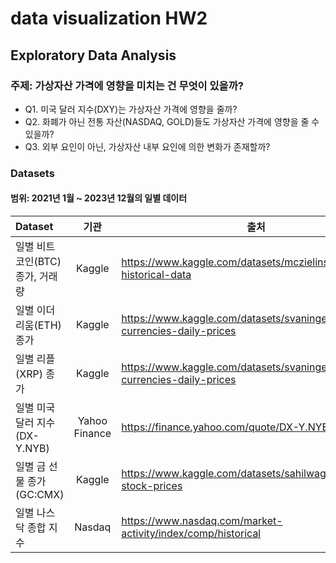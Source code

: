 # data visualization HW2

## Exploratory Data Analysis

### 주제: 가상자산 가격에 영향을 미치는 건 무엇이 있을까?

- Q1. 미국 달러 지수(DXY)는 가상자산 가격에 영향을 줄까?
- Q2. 화폐가 아닌 전통 자산(NASDAQ, GOLD)들도 가상자산 가격에 영향을 줄 수 있을까?
- Q3. 외부 요인이 아닌, 가상자산 내부 요인에 의한 변화가 존재할까?

### Datasets
#### 범위: 2021년 1월 ~ 2023년 12월의 일별 데이터
| Dataset                         |     기관      | 출처                                                                        |
| :------------------------------ | :-----------: | --------------------------------------------------------------------------- |
| 일별 비트코인(BTC) 종가, 거래량 |    Kaggle     | https://www.kaggle.com/datasets/mczielinski/bitcoin-historical-data         |
| 일별 이더리움(ETH) 종가         |    Kaggle     | https://www.kaggle.com/datasets/svaningelgem/crypto-currencies-daily-prices |
| 일별 리플(XRP) 종가             |    Kaggle     | https://www.kaggle.com/datasets/svaningelgem/crypto-currencies-daily-prices |
| 일별 미국 달러 지수(DX-Y.NYB)   | Yahoo Finance | https://finance.yahoo.com/quote/DX-Y.NYB/history                            |
| 일별 금 선물 종가(GC:CMX)       |    Kaggle     | https://www.kaggle.com/datasets/sahilwagh/gold-stock-prices                 |
| 일별 나스닥 종합 지수           |    Nasdaq     | https://www.nasdaq.com/market-activity/index/comp/historical                |
